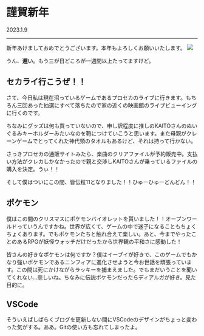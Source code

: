 # 謹賀新年
2023.1.9

---
新年あけましておめでとうございます。本年もよろしくお願いいたします。
![](/HYN2023.png)

うん、**遅い**。もう三が日どころが一週間以上たってますけど。
## セカライ行こうぜ！！
さて、今日私は現在沼っているゲームであるプロセカのライブに行きます。もちろん三回あった抽選にすべて落ちたので家の近くの映画館のライブビューイングに行くのです。

ちなみにグッズは何も買っていないので、申し訳程度に推しのKAITOさんのぬいぐるみキーホルダーみたいなのを鞄につけていこうと思います。また母親がクレーンゲームでとってくれた神代類のタオルもあるけど、それは持って行かない。

さっきプロセカの通販サイトみたら、楽曲のクリアファイルが予約販売中。支払い方法がクレカしかなかったので親と交渉しKAITOさんが乗っているファイルの購入を決定。うぃ！！

そして僕はついにこの間、皆伝粒11となりました！！ひゅーひゅーどんどん！！

## ポケモン
僕はこの間のクリスマスにポケモンバイオレットを貰いました！！オープンワールドっていうんですかね。世界が広くて、ゲームの中で迷子になることもちょくちょくあります。でもポケモンたちと触れ合えて楽しい。あと、今までやったことのあるRPGが妖怪ウォッチだけだったから世界観の平和さに感動した！

皆さんの好きなポケモンは何ですか？僕はイーブイが好きで、このゲームでもかなり強いポケモンであるニンフィアに進化させようと今お世話を頑張っています。この間は死にかけながらラッキーを捕まえました。でもまだいうことを聞いてくれない...悲しいね。ちなみに伝説ポケモンだったらディアルガが好き。見た目的に。

## VSCode
そういえばしばらくブログを更新しない間にVSCodeのデザインがちょっと変わった気がする。ああ。Gitの使い方も忘れてしまったよ。